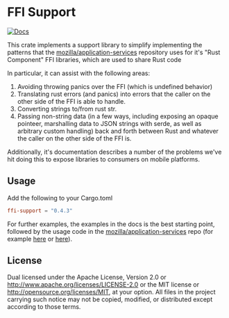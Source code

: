# FFI Support

[![Docs](https://docs.rs/ffi-support/badge.svg)](https://docs.rs/ffi-support)

This crate implements a support library to simplify implementing the patterns that the [mozilla/application-services](https://github.com/mozilla/application-services) repository uses for it's "Rust Component" FFI libraries, which are used to share Rust code

In particular, it can assist with the following areas:

1. Avoiding throwing panics over the FFI (which is undefined behavior)
2. Translating rust errors (and panics) into errors that the caller on the other side of the FFI is able to handle.
3. Converting strings to/from rust str.
4. Passing non-string data (in a few ways, including exposing an opaque pointeer, marshalling data to JSON strings with serde, as well as arbitrary custom handling) back and forth between Rust and whatever the caller on the other side of the FFI is.

Additionally, it's documentation describes a number of the problems we've hit doing this to expose libraries to consumers on mobile platforms.

## Usage

Add the following to your Cargo.toml

```toml
ffi-support = "0.4.3"
```

For further examples, the examples in the docs is the best starting point, followed by the usage code in the [mozilla/application-services](https://github.com/mozilla/application-services) repo (for example [here](https://github.com/mozilla/application-services/blob/main/components/places/ffi/src/lib.rs) or [here](https://github.com/mozilla/application-services/blob/main/components/places/src/ffi.rs)).

## License

Dual licensed under the Apache License, Version 2.0 <LICENSE-APACHE> or
<http://www.apache.org/licenses/LICENSE-2.0> or the MIT license <LICENSE-MIT> or
<http://opensource.org/licenses/MIT>, at your option. All files in the project
carrying such notice may not be copied, modified, or distributed except
according to those terms.
